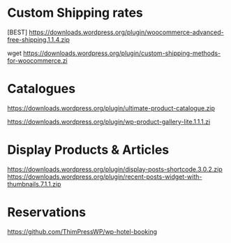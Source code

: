 # Custom Shipping rates 

[BEST] https://downloads.wordpress.org/plugin/woocommerce-advanced-free-shipping.1.1.4.zip  

wget https://downloads.wordpress.org/plugin/custom-shipping-methods-for-woocommerce.zi


# Catalogues

https://downloads.wordpress.org/plugin/ultimate-product-catalogue.zip

https://downloads.wordpress.org/plugin/wp-product-gallery-lite.1.1.1.zi


# Display Products & Articles
https://downloads.wordpress.org/plugin/display-posts-shortcode.3.0.2.zip
https://downloads.wordpress.org/plugin/recent-posts-widget-with-thumbnails.7.1.1.zip


# Reservations
https://github.com/ThimPressWP/wp-hotel-booking
